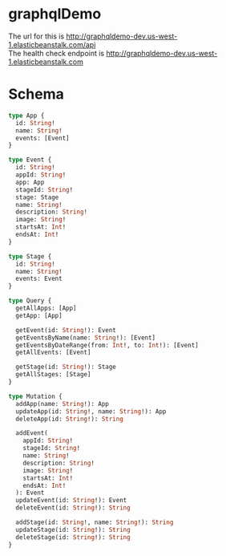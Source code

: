 # graphqlDemo

The url for this is http://graphqldemo-dev.us-west-1.elasticbeanstalk.com/api </br>
The health check endpoint is http://graphqldemo-dev.us-west-1.elasticbeanstalk.com

# Schema

```graphql
type App {
  id: String!
  name: String!
  events: [Event]
}

type Event {
  id: String!
  appId: String!
  app: App
  stageId: String!
  stage: Stage
  name: String!
  description: String!
  image: String!
  startsAt: Int!
  endsAt: Int!
}

type Stage {
  id: String!
  name: String!
  events: Event
}

type Query {
  getAllApps: [App]
  getApp: [App]

  getEvent(id: String!): Event
  getEventsByName(name: String!): [Event]
  getEventsByDateRange(from: Int!, to: Int!): [Event]
  getAllEvents: [Event]

  getStage(id: String!): Stage
  getAllStages: [Stage]
}

type Mutation {
  addApp(name: String!): App
  updateApp(id: String!, name: String!): App
  deleteApp(id: String!): String

  addEvent(
    appId: String!
    stageId: String!
    name: String!
    description: String!
    image: String!
    startsAt: Int!
    endsAt: Int!
  ): Event
  updateEvent(id: String!): Event
  deleteEvent(id: String!): String

  addStage(id: String!, name: String!): String
  updateStage(id: String!): String
  deleteStage(id: String!): String
}
```
